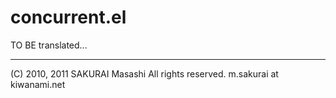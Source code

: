 # concurrent.el #

TO BE translated...

* * * * *

(C) 2010, 2011  SAKURAI Masashi  All rights reserved.
m.sakurai at kiwanami.net
